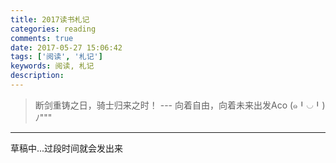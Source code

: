 ```yaml
---
title: 2017读书札记
categories: reading
comments: true
date: 2017-05-27 15:06:42
tags: ['阅读', '札记']
keywords: 阅读, 札记
description:
---
```

> 断剑重铸之日，骑士归来之时！   --- 向着自由，向着未来出发Aco (๑╹◡╹)ﾉ"""

---
草稿中...过段时间就会发出来